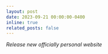 ```yaml
---
layout: post
date: 2023-09-21 00:00:00-0400
inline: true
related_posts: false
---
```


<i>Release new officially personal website</i>
